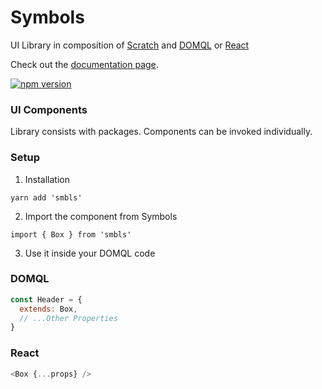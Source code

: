 # Symbols

UI Library in composition of [Scratch](https://github.com/symbo.ls/scratch) and [DOMQL](https://github.com/symbo.ls/domql) or [React](https://github.com/symbo-ls/smbls/tree/main/packages/all/react)

Check out the [documentation page](https://docs.symbols.app/).

[![npm version](https://badge.fury.io/js/smbls.svg)](https://badge.fury.io/js/smbls)

### UI Components

Library consists with packages. Components can be invoked individually.


### Setup

1. Installation
```
yarn add 'smbls'
```

2. Import the component from Symbols
```
import { Box } from 'smbls'
```

3. Use it inside your DOMQL code
### DOMQL
```javascript
const Header = {
  extends: Box,
  // ...Other Properties
}
```

### React
```javascript
<Box {...props} />
```
